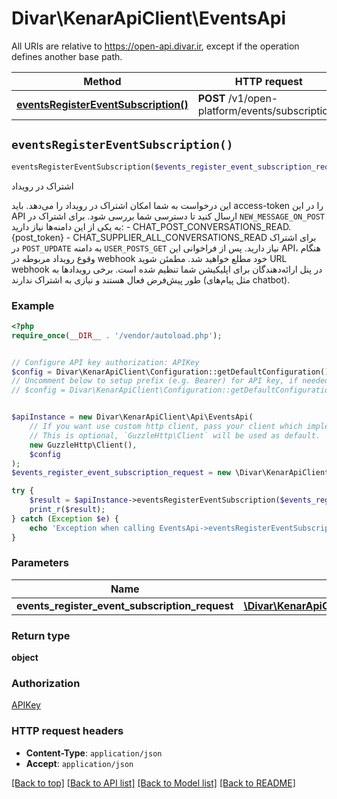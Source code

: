 # Divar\KenarApiClient\EventsApi

All URIs are relative to https://open-api.divar.ir, except if the operation defines another base path.

| Method | HTTP request | Description |
| ------------- | ------------- | ------------- |
| [**eventsRegisterEventSubscription()**](EventsApi.md#eventsRegisterEventSubscription) | **POST** /v1/open-platform/events/subscriptions | اشتراک در رویداد |


## `eventsRegisterEventSubscription()`

```php
eventsRegisterEventSubscription($events_register_event_subscription_request): object
```

اشتراک در رویداد

این درخواست به شما امکان اشتراک در رویداد را می‌دهد. باید access-token را در این API ارسال کنید تا دسترسی شما بررسی شود. برای اشتراک در `NEW_MESSAGE_ON_POST` به یکی از این دامنه‌ها نیاز دارید: - CHAT_POST_CONVERSATIONS_READ.{post_token} - CHAT_SUPPLIER_ALL_CONVERSATIONS_READ برای اشتراک در `POST_UPDATE` به دامنه `USER_POSTS_GET` نیاز دارید. پس از فراخوانی این API، هنگام وقوع رویداد مربوطه در webhook خود مطلع خواهید شد. مطمئن شوید URL webhook در پنل ارائه‌دهندگان برای اپلیکیشن شما تنظیم شده است. برخی رویدادها به طور پیش‌فرض فعال هستند و نیازی به اشتراک ندارند (مثل پیام‌های chatbot).

### Example

```php
<?php
require_once(__DIR__ . '/vendor/autoload.php');


// Configure API key authorization: APIKey
$config = Divar\KenarApiClient\Configuration::getDefaultConfiguration()->setApiKey('X-API-Key', 'YOUR_API_KEY');
// Uncomment below to setup prefix (e.g. Bearer) for API key, if needed
// $config = Divar\KenarApiClient\Configuration::getDefaultConfiguration()->setApiKeyPrefix('X-API-Key', 'Bearer');


$apiInstance = new Divar\KenarApiClient\Api\EventsApi(
    // If you want use custom http client, pass your client which implements `GuzzleHttp\ClientInterface`.
    // This is optional, `GuzzleHttp\Client` will be used as default.
    new GuzzleHttp\Client(),
    $config
);
$events_register_event_subscription_request = new \Divar\KenarApiClient\Model\EventsRegisterEventSubscriptionRequest(); // \Divar\KenarApiClient\Model\EventsRegisterEventSubscriptionRequest

try {
    $result = $apiInstance->eventsRegisterEventSubscription($events_register_event_subscription_request);
    print_r($result);
} catch (Exception $e) {
    echo 'Exception when calling EventsApi->eventsRegisterEventSubscription: ', $e->getMessage(), PHP_EOL;
}
```

### Parameters

| Name | Type | Description  | Notes |
| ------------- | ------------- | ------------- | ------------- |
| **events_register_event_subscription_request** | [**\Divar\KenarApiClient\Model\EventsRegisterEventSubscriptionRequest**](../Model/EventsRegisterEventSubscriptionRequest.md)|  | |

### Return type

**object**

### Authorization

[APIKey](../../README.md#APIKey)

### HTTP request headers

- **Content-Type**: `application/json`
- **Accept**: `application/json`

[[Back to top]](#) [[Back to API list]](../../README.md#endpoints)
[[Back to Model list]](../../README.md#models)
[[Back to README]](../../README.md)
